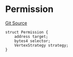 # Permission
[Git Source](https://github.com/llama-community/vertex-v1/blob/b9be9bc31164da407ed5af3d8e0d2bcfd09559e6/src/utils/Structs.sol)


```solidity
struct Permission {
    address target;
    bytes4 selector;
    VertexStrategy strategy;
}
```

